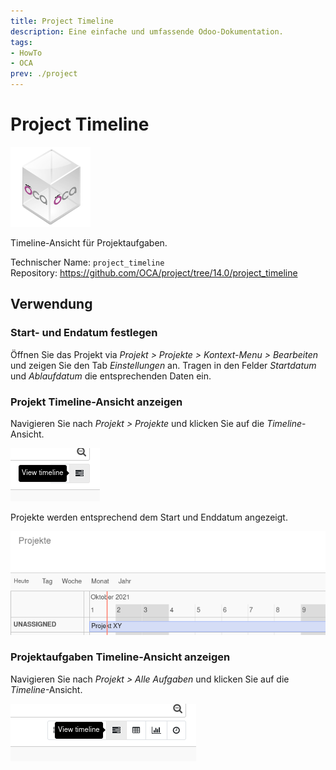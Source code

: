 ```yaml
---
title: Project Timeline
description: Eine einfache und umfassende Odoo-Dokumentation.
tags:
- HowTo
- OCA
prev: ./project
---
```

# Project Timeline
![icon_oca_app](attachments/icon_oca_app.png)

Timeline-Ansicht für Projektaufgaben.

Technischer Name: `project_timeline`\
Repository: <https://github.com/OCA/project/tree/14.0/project_timeline>

## Verwendung

### Start- und Endatum festlegen

Öffnen Sie das Projekt via *Projekt > Projekte > Kontext-Menu > Bearbeiten* und zeigen Sie den Tab *Einstellungen* an. Tragen in den Felder *Startdatum* und *Ablaufdatum* die entsprechenden Daten ein.

### Projekt Timeline-Ansicht anzeigen

Navigieren Sie nach *Projekt > Projekte* und klicken Sie auf die *Timeline*-Ansicht.

![](attachments/Project%20Timeline%20View%20timeline.png)

Projekte werden entsprechend dem Start und Enddatum angezeigt.

![](attachments/Project%20Timeline%20View.png)

### Projektaufgaben Timeline-Ansicht anzeigen

Navigieren Sie nach *Projekt > Alle Aufgaben* und klicken Sie auf die *Timeline*-Ansicht.

![](attachments/Project%20Timeline%20View%20task%20timeline.png)